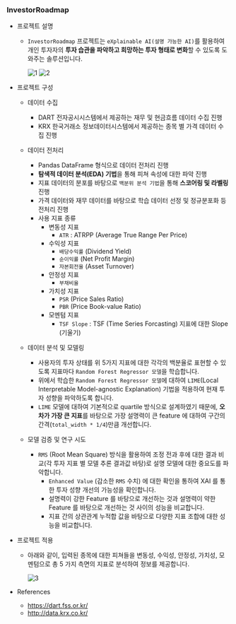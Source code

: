 ### InvestorRoadmap

- 프로젝트 설명
  - `InvestorRoadmap` 프로젝트는 `eXplainable AI(설명 가능한 AI)`를 활용하여 개인 투자자의 **투자 습관을 파악하고 희망하는 투자 형태로 변화**할 수 있도록 도와주는 솔루션입니다.

    ![1](https://github.com/DevTae/InvestorRoadmap/assets/55177359/8b5c1c98-ad41-4bf1-8c8b-997384f18e2e)
    ![2](https://github.com/DevTae/InvestorRoadmap/assets/55177359/5f924ab7-d466-4ceb-9696-8d29921f135e)

- 프로젝트 구성
  - 데이터 수집
    - DART 전자공시시스템에서 제공하는 재무 및 현금흐름 데이터 수집 진행
    - KRX 한국거래소 정보데이터시스템에서 제공하는 종목 별 가격 데이터 수집 진행

  - 데이터 전처리
    - Pandas DataFrame 형식으로 데이터 전처리 진행
    - **탐색적 데이터 분석(EDA) 기법**을 통해 피쳐 속성에 대한 파악 진행
    - 지표 데이터의 분포를 바탕으로 `백분위 분석 기법`을 통해 **스코어링 및 라벨링** 진행
    - 가격 데이터와 재무 데이터를 바탕으로 학습 데이터 선정 및 정규분포화 등 전처리 진행
    - 사용 지표 종류
      - 변동성 지표
        - `ATR` : ATRPP (Average True Range Per Price)
      - 수익성 지표
        - `배당수익률` (Dividend Yield)
        - `순이익률` (Net Profit Margin)
        - `자본회전율` (Asset Turnover)
      - 안정성 지표
        - `부채비율`
      - 가치성 지표
        - `PSR` (Price Sales Ratio)
        - `PBR` (Price Book-value Ratio)
      - 모멘텀 지표
        - `TSF Slope` : TSF (Time Series Forcasting) 지표에 대한 Slope (기울기)

  - 데이터 분석 및 모델링
    
    - 사용자의 투자 상태를 위 5가지 지표에 대한 각각의 백분율로 표현할 수 있도록 지표마다 `Random Forest Regressor 모델`을 학습합니다.
    - 위에서 학습한 `Random Forest Regressor 모델`에 대하여 `LIME`(Local Interpretable Model-agnostic Explanation) 기법을 적용하여 현재 투자 성향을 파악하도록 합니다.
    - `LIME` 모델에 대하여 기본적으로 quartile 방식으로 설계하였기 때문에, **오차가 가장 큰 지표**를 바탕으로 가장 설명력이 큰 feature 에 대하여 구간의 간격(`total_width * 1/4`)만큼 개선합니다.

  - 모델 검증 및 연구 시도
    - `RMS` (Root Mean Square) 방식을 활용하여 조정 전과 후에 대한 결과 비교(각 투자 지표 별 모델 추론 결과값 바탕)로 설명 모델에 대한 중요도를 파악합니다.
      - `Enhanced Value` (감소한 `RMS` 수치) 에 대한 확인을 통하여 XAI 를 통한 투자 성향 개선의 가능성을 확인합니다.
      - 설명력이 강한 Feature 를 바탕으로 개선하는 것과 설명력이 약한 Feature 를 바탕으로 개선하는 것 사이의 성능을 비교합니다.
      - 지표 간의 상관관계 누적합 값을 바탕으로 다양한 지표 조합에 대한 성능을 비교합니다.
   
- 프로젝트 적용
  - 아래와 같이, 입력된 종목에 대한 피쳐들을 변동성, 수익성, 안정성, 가치성, 모멘텀으로 총 5 가지 측면의 지표로 분석하여 정보를 제공합니다.
    
    ![3](https://github.com/DevTae/InvestorRoadmap/assets/55177359/6c307d33-8838-4bc5-a3af-ebd00d7f97b8)

- References
  - https://dart.fss.or.kr/
  - http://data.krx.co.kr/
